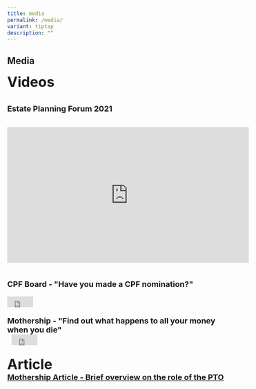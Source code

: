 ```yaml
---
title: media
permalink: /media/
variant: tiptap
description: ""
---
```


Media
---
<font size="6"><b>Videos</b><br>
 
<font size="4"><b>Estate Planning Forum 2021</b>
<div class="bp-youtube">
 
<iframe width="560" height="315" src="https://www.youtube.com/embed/MvXFWWmiju8" title="YouTube video player" frameborder="0" allow="accelerometer; autoplay; clipboard-write; encrypted-media; gyroscope; picture-in-picture" allowfullscreen></iframe>
</div><br> 


<font size="4"><b>CPF Board - "Have you made a CPF nomination?"</b>
<div class="bp-youtube">
 
<iframe width="60" height="25" src="https://www.youtube.com/embed/cj6w1hjQSGs" title="YouTube video player" frameborder="0" allow="accelerometer; autoplay; clipboard-write; encrypted-media; gyroscope; picture-in-picture" allowfullscreen></iframe>
</div><br> 
<font size="4"><b>Mothership - "Find out what happens to all your money when you die"</b>
<div class="bp-youtube">
  
<iframe width="60" height="25" src="https://www.youtube.com/embed/Me25x26d5mc" title="YouTube video player" frameborder="0" allow="accelerometer; autoplay; clipboard-write; encrypted-media; gyroscope; picture-in-picture" allowfullscreen></iframe>

</div><br>
<font size="6"><b>Article</b><br>
<font size="4"><b><a href = "https://mothership.sg/2021/04/pto-civil-servant-track-nok/" target = "_blank"> Mothership Article - Brief overview on the role of the PTO</a></b>
